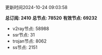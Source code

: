 更新时间2024-10-24 09:03:58

**总订阅: 2410**
**总节点: 78520**
**有效节点: 69232**
- v2ray节点: 58988
- ssr节点: 31
- trojan节点: 8062
- ss节点: 2151
